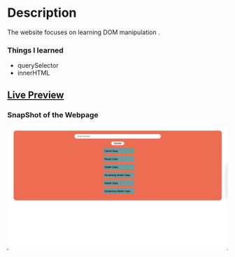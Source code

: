 # Description
The website focuses on learning DOM manipulation .

### Things I learned

- querySelector
- innerHTML

## [Live Preview](https://case-conversions.netlify.app/)

### SnapShot of the Webpage

![StreetStyle](./Image/Name_Conversion.png)
